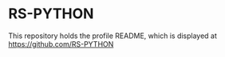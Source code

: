 # RS-PYTHON

This repository holds the profile README, which is displayed at <https://github.com/RS-PYTHON>
